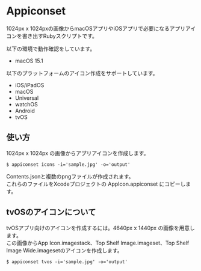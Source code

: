 # Appiconset

1024px x 1024pxの画像からmacOSアプリやiOSアプリで必要になるアプリアイコンを書き出すRubyスクリプトです。

以下の環境で動作確認をしています。  
* macOS 15.1

以下のプラットフォームのアイコン作成をサポートしています。
* iOS/iPadOS
* macOS
* Universal
* watchOS
* Android
* tvOS

## 使い方

1024px x 1024px の画像からアプリアイコンを作成します。

```
$ appiconset icons -i='sample.jpg' -o='output'   
```

Contents.jsonと複数のpngファイルが作成されます。  
これらのファイルをXcodeプロジェクトの AppIcon.appiconset にコピーします。


## tvOSのアイコンについて

tvOSアプリ向けのアイコンを作成するには。4640px x 1440px の画像を用意します。  
この画像からApp Icon.imagestack、Top Shelf Image.imageset、Top Shelf Image Wide.imagesetのアイコンを作成します。


```
$ appiconset tvos -i='sample.jpg' -o='output'   
```